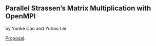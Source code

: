 ## Parallel Strassen’s Matrix Multiplication with OpenMPI
by Yunke Cao and Yuhao Lei

[Proposal](./proposal.html).
